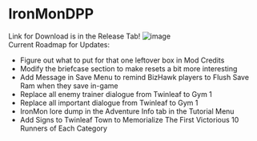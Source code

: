 # IronMonDPP

Link for Download is in the Release Tab!
![image](https://user-images.githubusercontent.com/109924208/180869990-687c86f9-5a3c-4b7f-9a29-e9b5d5dc129d.png)
<br>Current Roadmap for Updates:<br>
- Figure out what to put for that one leftover box in Mod Credits
- Modify the briefcase section to make resets a bit more interesting
- Add Message in Save Menu to remind BizHawk players to Flush Save Ram when they save in-game
- Replace all enemy trainer dialogue from Twinleaf to Gym 1
- Replace all important dialogue from Twinleaf to Gym 1
- IronMon lore dump in the Adventure Info tab in the Tutorial Menu
- Add Signs to Twinleaf Town to Memorialize The First Victorious 10 Runners of Each Category
  
  
